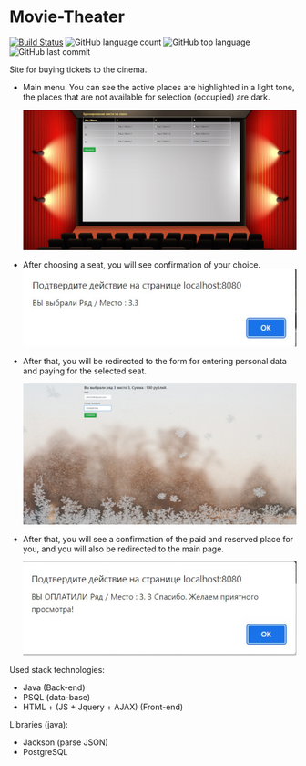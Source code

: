 # Movie-Theater

[![Build Status](https://app.travis-ci.com/GrandEmetak/Movie-Theater.svg?branch=main)](https://app.travis-ci.com/GrandEmetak/Movie-Theater)
![GitHub language count](https://img.shields.io/github/languages/count/GrandEmetak/Movie-Theater)
![GitHub top language](https://img.shields.io/github/languages/top/GrandEmetak/Movie-Theater?logo=java&logoColor=red)
![GitHub last commit](https://img.shields.io/github/last-commit/GrandEmetak/Movie-Theater?logo=github)



Site for buying tickets to the cinema.

- Main menu.
  You can see the active places are highlighted in a light tone,
  the places that are not available for selection (occupied) are dark.
  
  ![Image of Arch](https://github.com/GrandEmetak/Movie-Theater/blob/main/image/Screenshot_1.jpg)

- After choosing a seat, you will see confirmation of your choice.
  ![Image of Arch](https://github.com/GrandEmetak/Movie-Theater/blob/main/image/Screenshot_2.jpg)
  
- After that,
you will be redirected to the form for entering personal data and paying for the selected seat.
  
  ![Image of Arch](https://github.com/GrandEmetak/Movie-Theater/blob/main/image/Screenshot_3.jpg)

- After that, you will see a confirmation of the paid and reserved place for you,
  and you will also be redirected to the main page.
  
  ![Image of Arch](https://github.com/GrandEmetak/Movie-Theater/blob/main/image/Screenshot_4.jpg)

 Used stack technologies:
-  Java (Back-end)
-  PSQL (data-base)
-  HTML + (JS + Jquery + AJAX) (Front-end)

 Libraries (java):
-    Jackson (parse JSON)
-    PostgreSQL

